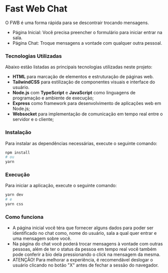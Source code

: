 # Fast Web Chat

O FWB é uma forma rápida para se descontrair trocando mensagens.

- Página Inicial: Você precisa preencher o formulário para iniciar entrar na sala.
- Página Chat: Troque mensagens a vontade com qualquer outra pessoal.

### Tecnologias Utilizadas
Abaixo estão listadas as principais tecnologias utilizadas neste projeto:

- **HTML** para marcação de elementos e estruturação de páginas web.
- **TailwindCSS** para estilização de componentes visuais e interface do usuário.
- **Node.js** com **TypeScript** e **JavaScript** como linguagens de programação e ambiente de execução;
- **Express** como framework para desenvolvimento de aplicações web em Node.js;
- **Websocket** para implementação de comunicação em tempo real entre o servidor e o cliente;


### Instalação
Para instalar as dependências necessárias, execute o seguinte comando:

```bash
npm install
# ou
yarn
```

### Execução
Para iniciar a aplicação, execute o seguinte comando:
```bash
yarn dev
# e
yarn css
```

### Como funciona

- A página inicial você téra que fornecer alguns dados para poder ser identificado no chat como, nome do usuário, sala a qual quer entrar e uma mensagem sobre você.
- Na página do chat você poderá trocar mensagens à vontade com outras pessoas, além de ter o status da pessoa em tempo real você também pode conferir a bio dela pressionando o click na mensagem da mesma.
- ATENÇÃO! Para melhorar a experiência, é recomendável deslogar o usuário clicando no botão "X" antes de fechar a sessão do navegador.
